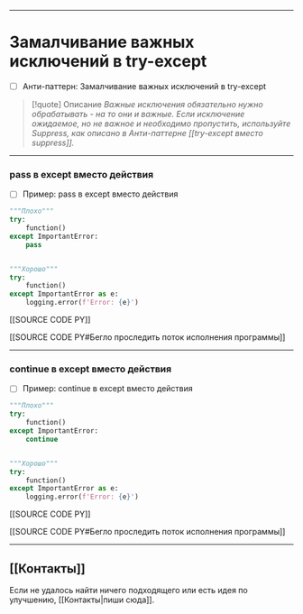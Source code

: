 ***
# Замалчивание важных исключений в try-except
- [ ] Анти-паттерн: Замалчивание важных исключений в try-except

>[!quote] Описание
>_Важные исключения обязательно нужно обрабатывать - на то они и важные.
Если исключение ожидаемое, но не важное и необходимо пропустить, используйте Suppress, как описано в Анти-паттерне [[try-except вместо suppress]]._

***
### pass в except вместо действия
- [ ] Пример: pass в except вместо действия

```python
"""Плохо"""
try:
    function()
except ImportantError:
    pass


"""Хорошо"""
try:
    function()
except ImportantError as e:
    logging.error(f'Error: {e}')
```

[[SOURCE CODE PY]]

[[SOURCE CODE PY#Бегло проследить поток исполнения программы]]

***
### continue в except вместо действия
- [ ] Пример: continue в except вместо действия

```python
"""Плохо"""
try:
    function()
except ImportantError:
    continue


"""Хорошо"""
try:
    function()
except ImportantError as e:
    logging.error(f'Error: {e}')
```

[[SOURCE CODE PY]]

[[SOURCE CODE PY#Бегло проследить поток исполнения программы]]

***
## [[Контакты]]
Если не удалось найти ничего подходящего или есть идея по улучшению, [[Контакты|пиши сюда]].
